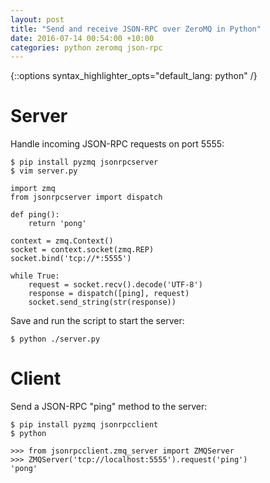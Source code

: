 ```yaml
---
layout: post
title: "Send and receive JSON-RPC over ZeroMQ in Python"
date: 2016-07-14 00:54:00 +10:00
categories: python zeromq json-rpc
---
```

{::options syntax_highlighter_opts="default_lang: python" /}

Server
======

Handle incoming JSON-RPC requests on port 5555:

``` shell
$ pip install pyzmq jsonrpcserver
$ vim server.py
```

    import zmq
    from jsonrpcserver import dispatch

    def ping():
        return 'pong'

    context = zmq.Context()
    socket = context.socket(zmq.REP)
    socket.bind('tcp://*:5555')

    while True:
        request = socket.recv().decode('UTF-8')
        response = dispatch([ping], request)
        socket.send_string(str(response))

Save and run the script to start the server:

``` shell
$ python ./server.py
```

Client
======

Send a JSON-RPC "ping" method to the server:

``` shell
$ pip install pyzmq jsonrpcclient
$ python
```

    >>> from jsonrpcclient.zmq_server import ZMQServer
    >>> ZMQServer('tcp://localhost:5555').request('ping')
    'pong'
